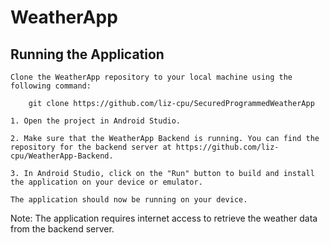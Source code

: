 # WeatherApp

## Running the Application

    Clone the WeatherApp repository to your local machine using the following command:

```
    git clone https://github.com/liz-cpu/SecuredProgrammedWeatherApp
```

    1. Open the project in Android Studio.

    2. Make sure that the WeatherApp Backend is running. You can find the repository for the backend server at https://github.com/liz-cpu/WeatherApp-Backend.

    3. In Android Studio, click on the "Run" button to build and install the application on your device or emulator.

    The application should now be running on your device.

Note: The application requires internet access to retrieve the weather data from the backend server.

